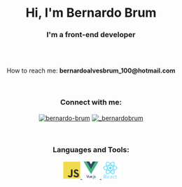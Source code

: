 <h1 align="center">Hi, I'm Bernardo Brum</h1>
<h3 align="center">I'm a front-end developer</h3>
<br><br>
<p align="center">How to reach me: <b>bernardoalvesbrum_100@hotmail.com</b></p>
<br>
<h3 align="center">Connect with me:</h3>
<p align="center">
<a href="https://linkedin.com/in/bernardoabrum" target="blank"><img align="center" src="https://raw.githubusercontent.com/rahuldkjain/github-profile-readme-generator/master/src/images/icons/Social/linked-in-alt.svg" alt="bernardo-brum" height="30" width="40" /></a>
<a href="https://instagram.com/bernardoabrum" target="blank"><img align="center" src="https://raw.githubusercontent.com/rahuldkjain/github-profile-readme-generator/master/src/images/icons/Social/instagram.svg" alt="_bernardobrum" height="30" width="40" /></a>
</p>
<br>
<h3 align="center">Languages and Tools:</h3>
<p align="center"><a href="https://www.javascript.com" "target="_blank" rel="noreferrer"> <img src="https://raw.githubusercontent.com/devicons/devicon/master/icons/javascript/javascript-original.svg" alt="javascript" width="40" height="40"/> </a> <a href="https://vuejs.org/" target="_blank" rel="noreferrer"> <img src="https://raw.githubusercontent.com/devicons/devicon/master/icons/vuejs/vuejs-original-wordmark.svg" alt="vuejs" width="40" height="40"/> </a> <a href="https://reactjs.org/" target="_blank" rel="noreferrer"> <img src="https://raw.githubusercontent.com/devicons/devicon/master/icons/react/react-original-wordmark.svg" alt="react" width="40" height="40"/> </a> </p>

